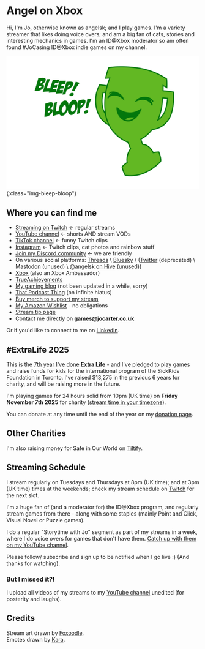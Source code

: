 # Angel on Xbox

Hi, I'm Jo, otherwise known as angelsk; and I play games.  I'm a variety streamer that likes doing voice overs; and am a big fan of cats, stories and interesting mechanics in games.  I'm an ID@Xbox moderator so am often found #JoCasing ID@Xbox indie games on my channel.

![Bleep! Bloop!](/assets/images/bleep-bloop.png){:class="img-bleep-bloop"}

## Where you can find me

* [Streaming on Twitch](https://www.twitch.tv/angelsk_jo) <- regular streams
* [YouTube channel](https://www.youtube.com/@angelsk_Jo) <- shorts AND stream VODs
* [TikTok channel](https://www.tiktok.com/@angelsk_Jo) <- funny Twitch clips
* [Instagram](https://www.instagram.com/angelsk/) <- Twitch clips, cat photos and rainbow stuff
* [Join my Discord community](https://discord.gg/aftQgp4) <- we are friendly
* On various social platforms: [Threads](https://www.threads.net/@angelsk) \ [Bluesky](https://bsky.app/profile/angelsk.bsky.social) \ ([Twitter](https://twitter.com/angelsk) (deprecated) \ <a rel="me" href="https://toot.cat/@angelsk">Mastodon</a> (unused) \ [@angelsk on Hive](https://hive.page.link/7bx4) (unused))
* [Xbox](https://account.xbox.com/en-GB/Profile?gamerTag=angelsk) (also an Xbox Ambassador)
* [TrueAchievements](https://www.trueachievements.com/gamer/angelsk)
* [My gaming blog](https://www.trueachievements.com/gamer/angelsk/blog) (not been updated in a while, sorry)
* [That Podcast Thing](https://twitter.com/podcast_thing) (on infinite hiatus)
* [Buy merch to support my stream](https://teespring.com/stores/angel-on-xbox)
* [My Amazon Wishlist](https://www.amazon.co.uk/wishlist/3V8TFOVC1B8Q1) - no obligations
* [Stream tip page](https://rainmaker.gg/angelsk/tip)
* Contact me directly on **games@jocarter.co.uk**

Or if you'd like to connect to me on [LinkedIn](https://www.linkedin.com/in/jocarter/).

## #ExtraLife 2025

This is the [7th year I've done **Extra Life**](https://www.extra-life.org/participant/angelsk) - and I've pledged to play games and raise funds for kids for the international program of the SickKids Foundation in Toronto. I've raised $13,275 in the previous 6 years for charity, and will be raising more in the future.

I'm playing games for 24 hours solid from 10pm (UK time) on **Friday November 7th 2025** for charity ([stream time in your timezone](https://www.timeanddate.com/worldclock/fixedtime.html?msg=Extra+Life+2025+-+angelsk_Jo&iso=20251107T22&p1=136&ah=23&am=59)).	

You can donate at any time until the end of the year on my [donation page](https://www.extra-life.org/participant/angelsk).

## Other Charities

I'm also raising money for Safe in Our World on [Tiltify](https://tiltify.com/@angelsk/profile).

## Streaming Schedule

I stream regularly on Tuesdays and Thursdays at 8pm (UK time); and at 3pm (UK time) times at the weekends; check my stream schedule on [Twitch](https://www.twitch.tv/angelsk_jo) for the next slot. 

I'm a huge fan of (and a moderator for) the ID@Xbox program, and regularly stream games from there - along with some staples (mainly Point and Click, Visual Novel or Puzzle games).

I do a regular "Storytime with Jo" segment as part of my streams in a week, where I do voice overs for games that don't have them. [Catch up with them on my YouTube channel](https://www.youtube.com/playlist?list=PL6RlkpVAiVLUZ7hMrjzQRWCLSrwGrkRCz).

Please follow/ subscribe and sign up to be notified when I go live :) (And thanks for watching).

### But I missed it?!

I upload all videos of my streams to my [YouTube channel](https://www.youtube.com/@angelsk_Jo) unedited (for posterity and laughs).

## Credits

Stream art drawn by [Foxoodle]([https://foxoodle.tumblr.com/).  
Emotes drawn by [Kara](https://twitch.tv/karaunscripted).
